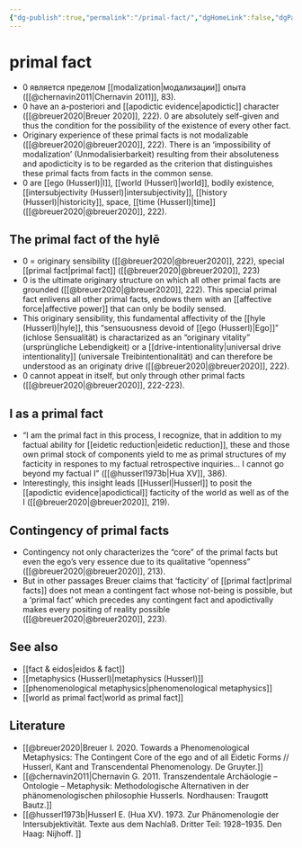 ```yaml
---
{"dg-publish":true,"permalink":"/primal-fact/","dgHomeLink":false,"dgPassFrontmatter":false}
---
```


# primal fact
- 0 является пределом [[modalization|модализации]] опыта ([[@chernavin2011|Chernavin 2011]], 83).
- 0 have an a-posteriori and [[apodictic evidence|apodictic]] character ([[@breuer2020|Breuer 2020]], 222). 0 are absolutely self-given and thus the condition for the possibility of the existence of every other fact.
- Originary experience of these primal facts is not modalizable ([[@breuer2020|@breuer2020]], 222). There is an ‘impossibility of modalization’ (Unmodalisierbarkeit) resulting from their absoluteness and apodicticity is to be regarded as the criterion that distinguishes these primal facts from facts in the common sense.
- 0 are [[ego (Husserl)|I]], [[world (Husserl)|world]], bodily existence, [[intersubjectivity (Husserl)|intersubjectivity]], [[history (Husserl)|historicity]], space, [[time (Husserl)|time]] ([[@breuer2020|@breuer2020]], 222).

## The primal fact of the hylē
- 0 = originary sensibility ([[@breuer2020|@breuer2020]], 222), special [[primal fact|primal fact]] ([[@breuer2020|@breuer2020]], 223)
- 0 is the ultimate originary structure on which all other primal facts are grounded ([[@breuer2020|@breuer2020]], 222). This special primal fact enlivens all other primal facts, endows them with an [[affective force|affective power]] that can only be bodily sensed.
- This originary sensibility, this fundamental affectivity of the [[hyle (Husserl)|hyle]], this “sensuousness devoid of [[ego (Husserl)|Ego]]” (ichlose Sensualität) is charactarized as an “originary vitality” (ursprüngliche Lebendigkeit) or a [[drive-intentionality|universal drive intentionality]] (universale Treibintentionalität) and can therefore be understood as an originaty drive ([[@breuer2020|@breuer2020]], 222). 
- 0 cannot appeat in itself, but only through other primal facts ([[@breuer2020|@breuer2020]], 222-223).

## I as a primal fact
- “I am the primal fact in this process, I recognize, that in addition to my factual ability for [[eidetic reduction|eidetic reduction]], these and those own primal stock of components yield to me as primal structures of my facticity in respones to my factual retrospective inquiries… I cannot go beyond my factual I” ([[@husserl1973b|Hua XV]], 386).
- Interestingly, this insight leads [[Husserl|Husserl]] to posit the [[apodictic evidence|apodictical]] facticity of the world as well as of the I ([[@breuer2020|@breuer2020]], 219).

## Contingency of primal facts
- Contingency not only characterizes the “core” of the primal facts but even the ego’s very essence due to its qualitative “openness” ([[@breuer2020|@breuer2020]], 213).
- But in other passages Breuer claims that ‘facticity’ of [[primal fact|primal facts]] does not mean a contingent fact whose not-being is possible, but a ‘primal fact’ which precedes any contingent fact and apodictivally makes every positing of reality possible ([[@breuer2020|@breuer2020]], 223).

## See also
- [[fact & eidos|eidos & fact]]
- [[metaphysics (Husserl)|metaphysics (Husserl)]]
- [[phenomenological metaphysics|phenomenological metaphysics]]
- [[world as primal fact|world as primal fact]]

## Literature
- [[@breuer2020|Breuer I. 2020. Towards a Phenomenological Metaphysics: The Contingent Core of the ego and of all Eidetic Forms // Husserl, Kant and Transcendental Phenomenology.  De Gruyter.]]
- [[@chernavin2011|Chernavin G. 2011. Transzendentale Archäologie – Ontologie – Metaphysik: Methodologische Alternativen in der phänomenologischen philosophie Husserls. Nordhausen: Traugott Bautz.]]
- [[@husserl1973b|Husserl E. (Hua XV). 1973. Zur Phänomenologie der Intersubjektivität. Texte aus dem Nachlaß. Dritter Teil: 1928–1935. Den Haag: Nijhoff. ]]
